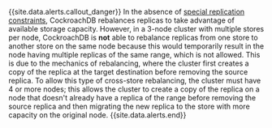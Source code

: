 {{site.data.alerts.callout_danger}}
In the absence of [special replication constraints](configure-replication-zones.html), CockroachDB rebalances replicas to take advantage of available storage capacity. However, in a 3-node cluster with multiple stores per node, CockroachDB is **not** able to rebalance replicas from one store to another store on the same node because this would temporarily result in the node having multiple replicas of the same range, which is not allowed. This is due to the mechanics of rebalancing, where the cluster first creates a copy of the replica at the target destination before removing the source replica. To allow this type of cross-store rebalancing, the cluster must have 4 or more nodes; this allows the cluster to create a copy of the replica on a node that doesn't already have a replica of the range before removing the source replica and then migrating the new replica to the store with more capacity on the original node.
{{site.data.alerts.end}}
